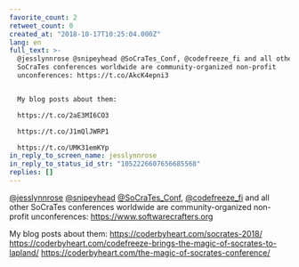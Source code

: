 ```yaml
---
favorite_count: 2
retweet_count: 0
created_at: "2018-10-17T10:25:04.000Z"
lang: en
full_text: >-
  @jesslynnrose @snipeyhead @SoCraTes_Conf, @codefreeze_fi and all other
  SoCraTes conferences worldwide are community-organized non-profit
  unconferences: https://t.co/AkcK4epni3


  My blog posts about them: 

  https://t.co/2aE3MI6CO3

  https://t.co/J1mQlJWRP1

  https://t.co/UMK31emKYp
in_reply_to_screen_name: jesslynnrose
in_reply_to_status_id_str: "1052226607656685568"
replies: []
---
```


[@jesslynnrose](https://twitter.com/jesslynnrose)
[@snipeyhead](https://twitter.com/snipeyhead)
[@SoCraTes_Conf](https://twitter.com/SoCraTes_Conf),
[@codefreeze_fi](https://twitter.com/codefreeze_fi) and all other SoCraTes
conferences worldwide are community-organized non-profit unconferences:
<https://www.softwarecrafters.org>

My blog posts about them: <https://coderbyheart.com/socrates-2018/>
<https://coderbyheart.com/codefreeze-brings-the-magic-of-socrates-to-lapland/>
<https://coderbyheart.com/the-magic-of-socrates-conference/>
